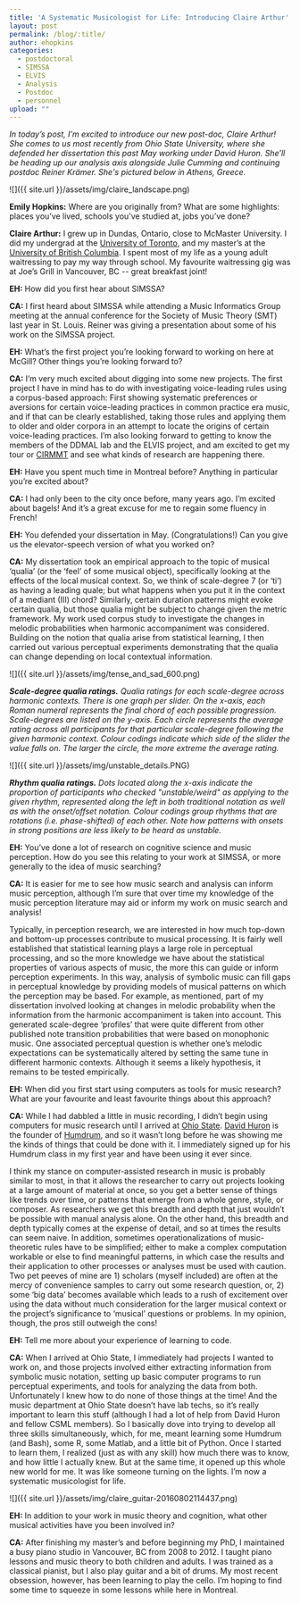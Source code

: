 ```yaml
---
title: 'A Systematic Musicologist for Life: Introducing Claire Arthur'
layout: post
permalink: /blog/:title/
author: ehopkins
categories:
  - postdoctoral
  - SIMSSA
  - ELVIS
  - Analysis
  - Postdoc
  - personnel
upload: ""
---
```


_In today’s post, I’m excited to introduce our new post-doc, Claire Arthur! She comes to us most recently from Ohio State University, where she defended her dissertation this past May working under David Huron. She’ll be heading up our analysis axis alongside Julie Cumming and continuing postdoc Reiner Krämer. She's pictured below in Athens, Greece._

![]({{ site.url }}/assets/img/claire_landscape.png)

**Emily Hopkins:** Where are you originally from? What are some highlights: places you’ve lived, schools you’ve studied at, jobs you’ve done?

**Claire Arthur:** I grew up in Dundas, Ontario, close to McMaster University.  I did my undergrad at the [University of Toronto](https://www.music.utoronto.ca/), and my master’s at the [University of British Columbia](http://music.ubc.ca/).  I spent most of my life as a young adult waitressing to pay my way through school.  My favourite waitressing gig was at Joe’s Grill in Vancouver, BC -- great breakfast joint!

**EH:** How did you first hear about SIMSSA?

**CA:** I first heard about SIMSSA while attending a Music Informatics Group meeting at the annual conference for the Society of Music Theory (SMT) last year in St. Louis.  Reiner was giving a presentation about some of his work on the SIMSSA project.

**EH:** What’s the first project you’re looking forward to working on here at McGill? Other things you’re looking forward to?

**CA:** I’m very much excited about digging into some new projects.  The first project I have in mind has to do with investigating voice-leading rules using a corpus-based approach:  First showing systematic preferences or aversions for certain voice-leading practices in common practice era music, and if that can be clearly established, taking those rules and applying them to older and older corpora in an attempt to locate the origins of certain voice-leading practices.  I’m also looking forward to getting to know the members of the DDMAL lab and the ELVIS project, and am excited to get my tour or [CIRMMT](http://www.cirmmt.org/) and see what kinds of research are happening there.

**EH:** Have you spent much time in Montreal before? Anything in particular you’re excited about?

**CA:** I had only been to the city once before, many years ago.  I’m excited about bagels!  And it’s a great excuse for me to regain some fluency in French!

**EH:** You defended your dissertation in May. (Congratulations!) Can you give us the elevator-speech version of what you worked on?

**CA:** My dissertation took an empirical approach to the topic of musical ‘qualia’ (or the ‘feel’ of some musical object), specifically looking at the effects of the local musical context.  So, we think of scale-degree 7 (or ‘ti’) as having a leading quale; but what happens when you put it in the context of a mediant (III) chord?  Similarly, certain duration patterns might evoke certain qualia, but those qualia might be subject to change given the metric framework.  My work used corpus study to investigate the changes in melodic probabilities when harmonic accompaniment was considered.  Building on the notion that qualia arise from statistical learning, I then carried out various perceptual experiments demonstrating that the qualia can change depending on local contextual information.

![]({{ site.url }}/assets/img/tense_and_sad_600.png)

 _**Scale-degree qualia ratings.** Qualia ratings for each scale-degree across harmonic contexts. There is one graph per slider. On the x-axis, each Roman numeral represents the final chord of each possible progression. Scale-degrees are listed on the y-axis. Each circle represents the average rating across all participants for that particular scale-degree following the given harmonic context. Colour codings indicate which side of the slider the value falls on. The larger the circle, the more extreme the average rating._

![]({{ site.url }}/assets/img/unstable_details.PNG)

_**Rhythm qualia ratings.** Dots located along the x-axis indicate the proportion of participants who checked "unstable/weird" as applying to the given rhythm, represented along the left in both traditional notation as well as with the onset/offset notation. Colour codings group rhythms that are rotations (i.e. phase-shifted) of each other.  Note how patterns with onsets in strong positions are less likely to be heard as unstable._

**EH:** You’ve done a lot of research on cognitive science and music perception. How do you see this relating to your work at SIMSSA, or more generally to the idea of music searching?

**CA:** It is easier for me to see how music search and analysis can inform music perception, although I’m sure that over time my knowledge of the music perception literature may aid or inform my work on music search and analysis!

Typically, in perception research, we are interested in how much top-down and bottom-up processes contribute to musical processing.  It is fairly well established that statistical learning plays a large role in perceptual processing, and so the more knowledge we have about the statistical properties of various aspects of music, the more this can guide or inform perception experiments.  In this way, analysis of symbolic music can fill gaps in perceptual knowledge by providing models of musical patterns on which the perception may be based.  For example, as mentioned, part of my dissertation involved looking at changes in melodic probability when the information from the harmonic accompaniment is taken into account.  This generated scale-degree ‘profiles’ that were quite different from other published note transition probabilities that were based on monophonic music.  One associated perceptual question is whether one’s melodic expectations can be systematically altered by setting the same tune in different harmonic contexts.  Although it seems a likely hypothesis, it remains to be tested empirically.

**EH:** When did you first start using computers as tools for music research? What are your favourite and least favourite things about this approach?

**CA:** While I had dabbled a little in music recording, I didn’t begin using computers for music research until I arrived at [Ohio State](https://music.osu.edu/).  [David Huron](http://www.music-cog.ohio-state.edu/Huron/) is the founder of [Humdrum](http://www.musiccog.ohio-state.edu/Humdrum/), and so it wasn’t long before he was showing me the kinds of things that could be done with it.  I immediately signed up for his Humdrum class in my first year and have been using it ever since.

I think my stance on computer-assisted research in music is probably similar to most, in that it allows the researcher to carry out projects looking at a large amount of material at once, so you get a better sense of things like trends over time, or patterns that emerge from a whole genre, style, or composer.  As researchers we get this breadth and depth that just wouldn’t be possible with manual analysis alone.  On the other hand, this breadth and depth typically comes at the expense of detail, and so at times the results can seem naive.  In addition, sometimes operationalizations of music-theoretic rules have to be simplified; either to make a complex computation workable or else to find meaningful patterns, in which case the results and their application to other processes or analyses must be used with caution.  Two pet peeves of mine are 1) scholars (myself included) are often at the mercy of convenience samples to carry out some research question, or, 2) some ‘big data’ becomes available which leads to a rush of excitement over using the data without much consideration for the larger musical context or the project’s significance to ‘musical’ questions or problems.  In my opinion, though, the pros still outweigh the cons!

**EH:** Tell me more about your experience of learning to code.

**CA:** When I arrived at Ohio State, I immediately had projects I wanted to work on, and those projects involved either extracting information from symbolic music notation, setting up basic computer programs to run perceptual experiments, and tools for analyzing the data from both.  Unfortunately I knew how to do none of those things at the time!  And the music department at Ohio State doesn’t have lab techs, so it’s really important to learn this stuff (although I had a lot of help from David Huron and fellow CSML members).  So I basically dove into trying to develop all three skills simultaneously, which, for me, meant learning some Humdrum (and Bash), some R, some Matlab, and a little bit of Python.  Once I started to learn them, I realized (just as with any skill) how much there was to know, and how little I actually knew.  But at the same time, it opened up this whole new world for me. It was like someone turning on the lights. I’m now a systematic musicologist for life.

![]({{ site.url }}/assets/img/claire_guitar-20160802114437.png)

**EH:** In addition to your work in music theory and cognition, what other musical activities have you been involved in?

**CA:** After finishing my master’s and before beginning my PhD, I maintained a busy piano studio in Vancouver, BC from 2008 to 2012.  I taught piano lessons and music theory to both children and adults.  I was trained as a classical pianist, but I also play guitar and a bit of drums.  My most recent obsession, however, has been learning to play the cello.  I’m hoping to find some time to squeeze in some lessons while here in Montreal.
